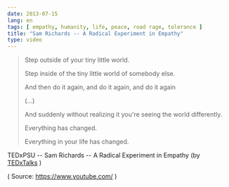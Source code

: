 ```yaml
---
date: 2013-07-15
lang: en
tags: [ empathy, humanity, life, peace, road rage, tolerance ]
title: "Sam Richards -- A Radical Experiment in Empathy"
type: video
---
```


> Step outside of your tiny little world.
>
> Step inside of the tiny little world of somebody else.
>
> And then do it again, and do it again, and do it again
>
> (...)
>
> And suddenly without realizing it you're seeing the world differently.
>
> Everything has changed.
>
> Everything in your life has changed.

TEDxPSU -- Sam Richards -- A Radical Experiment in Empathy (by [TEDxTalks](http://www.youtube.com/watch?v=kUEGHdQO7WA) )

( Source: <https://www.youtube.com/> )

